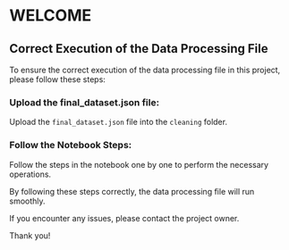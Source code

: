 # WELCOME

## Correct Execution of the Data Processing File

To ensure the correct execution of the data processing file in this project, please follow these steps:

### Upload the final_dataset.json file:
Upload the `final_dataset.json` file into the `cleaning` folder.

### Follow the Notebook Steps:
Follow the steps in the notebook one by one to perform the necessary operations.

By following these steps correctly, the data processing file will run smoothly.

If you encounter any issues, please contact the project owner.

Thank you!
